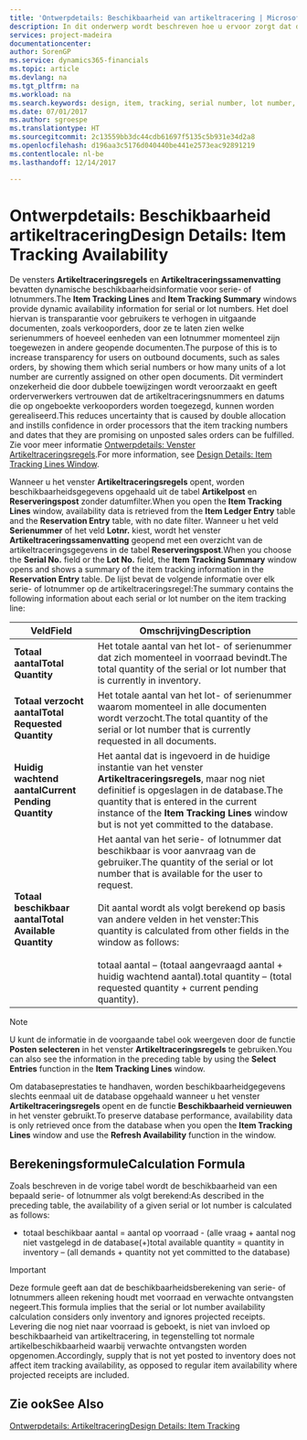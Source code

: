 ```yaml
---
title: 'Ontwerpdetails: Beschikbaarheid van artikeltracering | Microsoft Docs'
description: In dit onderwerp wordt beschreven hoe u ervoor zorgt dat de mensen die orders verwerken, kunnen vertrouwen op de beschikbaarheid van serie- of lotnummers.
services: project-madeira
documentationcenter: 
author: SorenGP
ms.service: dynamics365-financials
ms.topic: article
ms.devlang: na
ms.tgt_pltfrm: na
ms.workload: na
ms.search.keywords: design, item, tracking, serial number, lot number, outbound documents
ms.date: 07/01/2017
ms.author: sgroespe
ms.translationtype: HT
ms.sourcegitcommit: 2c13559bb3dc44cdb61697f5135c5b931e34d2a8
ms.openlocfilehash: d196aa3c5176d040440be441e2573eac92891219
ms.contentlocale: nl-be
ms.lasthandoff: 12/14/2017

---
```

# <a name="design-details-item-tracking-availability"></a><span data-ttu-id="6b67e-103">Ontwerpdetails: Beschikbaarheid artikeltracering</span><span class="sxs-lookup"><span data-stu-id="6b67e-103">Design Details: Item Tracking Availability</span></span>
<span data-ttu-id="6b67e-104">De vensters **Artikeltraceringsregels** en **Artikeltraceringssamenvatting** bevatten dynamische beschikbaarheidsinformatie voor serie- of lotnummers.</span><span class="sxs-lookup"><span data-stu-id="6b67e-104">The **Item Tracking Lines** and **Item Tracking Summary** windows provide dynamic availability information for serial or lot numbers.</span></span> <span data-ttu-id="6b67e-105">Het doel hiervan is transparantie voor gebruikers te verhogen in uitgaande documenten, zoals verkooporders, door ze te laten zien welke serienummers of hoeveel eenheden van een lotnummer momenteel zijn toegewezen in andere geopende documenten.</span><span class="sxs-lookup"><span data-stu-id="6b67e-105">The purpose of this is to increase transparency for users on outbound documents, such as sales orders, by showing them which serial numbers or how many units of a lot number are currently assigned on other open documents.</span></span> <span data-ttu-id="6b67e-106">Dit vermindert onzekerheid die door dubbele toewijzingen wordt veroorzaakt en geeft orderverwerkers vertrouwen dat de artikeltraceringsnummers en datums die op ongeboekte verkooporders worden toegezegd, kunnen worden gerealiseerd.</span><span class="sxs-lookup"><span data-stu-id="6b67e-106">This reduces uncertainty that is caused by double allocation and instills confidence in order processors that the item tracking numbers and dates that they are promising on unposted sales orders can be fulfilled.</span></span> <span data-ttu-id="6b67e-107">Zie voor meer informatie [Ontwerpdetails: Venster Artikeltraceringsregels](design-details-item-tracking-lines-window.md).</span><span class="sxs-lookup"><span data-stu-id="6b67e-107">For more information, see [Design Details: Item Tracking Lines Window](design-details-item-tracking-lines-window.md).</span></span>  
  
<span data-ttu-id="6b67e-108">Wanneer u het venster **Artikeltraceringsregels** opent, worden beschikbaarheidsgegevens opgehaald uit de tabel **Artikelpost** en **Reserveringspost** zonder datumfilter.</span><span class="sxs-lookup"><span data-stu-id="6b67e-108">When you open the **Item Tracking Lines** window, availability data is retrieved from the **Item Ledger Entry** table and the **Reservation Entry** table, with no date filter.</span></span> <span data-ttu-id="6b67e-109">Wanneer u het veld **Serienummer** of het veld **Lotnr.** kiest, wordt het venster **Artikeltraceringssamenvatting** geopend met een overzicht van de artikeltraceringsgegevens in de tabel **Reserveringspost**.</span><span class="sxs-lookup"><span data-stu-id="6b67e-109">When you choose the **Serial No.** field or the **Lot No.** field, the **Item Tracking Summary** window opens and shows a summary of the item tracking information in the **Reservation Entry** table.</span></span> <span data-ttu-id="6b67e-110">De lijst bevat de volgende informatie over elk serie- of lotnummer op de artikeltraceringsregel:</span><span class="sxs-lookup"><span data-stu-id="6b67e-110">The summary contains the following information about each serial or lot number on the item tracking line:</span></span>  
  
|<span data-ttu-id="6b67e-111">Veld</span><span class="sxs-lookup"><span data-stu-id="6b67e-111">Field</span></span>|<span data-ttu-id="6b67e-112">Omschrijving</span><span class="sxs-lookup"><span data-stu-id="6b67e-112">Description</span></span>|  
|---------------------------------|---------------------------------------|  
|<span data-ttu-id="6b67e-113">**Totaal aantal**</span><span class="sxs-lookup"><span data-stu-id="6b67e-113">**Total Quantity**</span></span>|<span data-ttu-id="6b67e-114">Het totale aantal van het lot- of serienummer dat zich momenteel in voorraad bevindt.</span><span class="sxs-lookup"><span data-stu-id="6b67e-114">The total quantity of the serial or lot number that is currently in inventory.</span></span>|  
|<span data-ttu-id="6b67e-115">**Totaal verzocht aantal**</span><span class="sxs-lookup"><span data-stu-id="6b67e-115">**Total Requested Quantity**</span></span>|<span data-ttu-id="6b67e-116">Het totale aantal van het lot- of serienummer waarom momenteel in alle documenten wordt verzocht.</span><span class="sxs-lookup"><span data-stu-id="6b67e-116">The total quantity of the serial or lot number that is currently requested in all documents.</span></span>|  
|<span data-ttu-id="6b67e-117">**Huidig wachtend aantal**</span><span class="sxs-lookup"><span data-stu-id="6b67e-117">**Current Pending Quantity**</span></span>|<span data-ttu-id="6b67e-118">Het aantal dat is ingevoerd in de huidige instantie van het venster **Artikeltraceringsregels**, maar nog niet definitief is opgeslagen in de database.</span><span class="sxs-lookup"><span data-stu-id="6b67e-118">The quantity that is entered in the current instance of the **Item Tracking Lines** window but is not yet committed to the database.</span></span>|  
|<span data-ttu-id="6b67e-119">**Totaal beschikbaar aantal**</span><span class="sxs-lookup"><span data-stu-id="6b67e-119">**Total Available Quantity**</span></span>|<span data-ttu-id="6b67e-120">Het aantal van het serie- of lotnummer dat beschikbaar is voor aanvraag van de gebruiker.</span><span class="sxs-lookup"><span data-stu-id="6b67e-120">The quantity of the serial or lot number that is available for the user to request.</span></span><br /><br /> <span data-ttu-id="6b67e-121">Dit aantal wordt als volgt berekend op basis van andere velden in het venster:</span><span class="sxs-lookup"><span data-stu-id="6b67e-121">This quantity is calculated from other fields in the window as follows:</span></span><br /><br /> <span data-ttu-id="6b67e-122">totaal aantal – (totaal aangevraagd aantal + huidig wachtend aantal).</span><span class="sxs-lookup"><span data-stu-id="6b67e-122">total quantity – (total requested quantity + current pending quantity).</span></span>|  
  
> [!NOTE]  
>  <span data-ttu-id="6b67e-123">U kunt de informatie in de voorgaande tabel ook weergeven door de functie **Posten selecteren** in het venster **Artikeltraceringsregels** te gebruiken.</span><span class="sxs-lookup"><span data-stu-id="6b67e-123">You can also see the information in the preceding table by using the **Select Entries** function in the **Item Tracking Lines** window.</span></span>  
  
<span data-ttu-id="6b67e-124">Om databaseprestaties te handhaven, worden beschikbaarheidgegevens slechts eenmaal uit de database opgehaald wanneer u het venster **Artikeltraceringsregels** opent en de functie **Beschikbaarheid vernieuwen** in het venster gebruikt.</span><span class="sxs-lookup"><span data-stu-id="6b67e-124">To preserve database performance, availability data is only retrieved once from the database when you open the **Item Tracking Lines** window and use the **Refresh Availability** function in the window.</span></span>  
  
## <a name="calculation-formula"></a><span data-ttu-id="6b67e-125">Berekeningsformule</span><span class="sxs-lookup"><span data-stu-id="6b67e-125">Calculation Formula</span></span>  
<span data-ttu-id="6b67e-126">Zoals beschreven in de vorige tabel wordt de beschikbaarheid van een bepaald serie- of lotnummer als volgt berekend:</span><span class="sxs-lookup"><span data-stu-id="6b67e-126">As described in the preceding table, the availability of a given serial or lot number is calculated as follows:</span></span>  
  
* <span data-ttu-id="6b67e-127">totaal beschikbaar aantal = aantal op voorraad - (alle vraag + aantal nog niet vastgelegd in de database(+)</span><span class="sxs-lookup"><span data-stu-id="6b67e-127">total available quantity = quantity in inventory – (all demands + quantity not yet committed to the database)</span></span>  
  
> [!IMPORTANT]  
>  <span data-ttu-id="6b67e-128">Deze formule geeft aan dat de beschikbaarheidsberekening van serie- of lotnummers alleen rekening houdt met voorraad en verwachte ontvangsten negeert.</span><span class="sxs-lookup"><span data-stu-id="6b67e-128">This formula implies that the serial or lot number availability calculation considers only inventory and ignores projected receipts.</span></span> <span data-ttu-id="6b67e-129">Levering die nog niet naar voorraad is geboekt, is niet van invloed op beschikbaarheid van artikeltracering, in tegenstelling tot normale artikelbeschikbaarheid waarbij verwachte ontvangsten worden opgenomen.</span><span class="sxs-lookup"><span data-stu-id="6b67e-129">Accordingly, supply that is not yet posted to inventory does not affect item tracking availability, as opposed to regular item availability where projected receipts are included.</span></span>  
  
## <a name="see-also"></a><span data-ttu-id="6b67e-130">Zie ook</span><span class="sxs-lookup"><span data-stu-id="6b67e-130">See Also</span></span>  
[<span data-ttu-id="6b67e-131">Ontwerpdetails: Artikeltracering</span><span class="sxs-lookup"><span data-stu-id="6b67e-131">Design Details: Item Tracking</span></span>](design-details-item-tracking.md)
